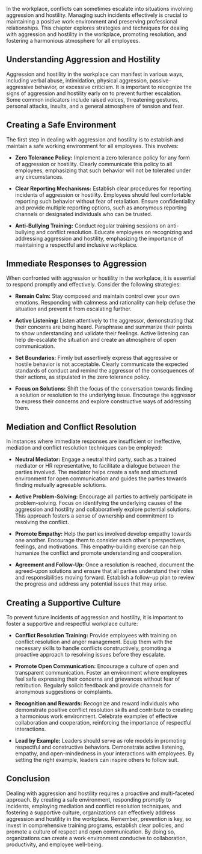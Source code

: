 
In the workplace, conflicts can sometimes escalate into situations involving aggression and hostility. Managing such incidents effectively is crucial to maintaining a positive work environment and preserving professional relationships. This chapter explores strategies and techniques for dealing with aggression and hostility in the workplace, promoting resolution, and fostering a harmonious atmosphere for all employees.

Understanding Aggression and Hostility
--------------------------------------

Aggression and hostility in the workplace can manifest in various ways, including verbal abuse, intimidation, physical aggression, passive-aggressive behavior, or excessive criticism. It is important to recognize the signs of aggression and hostility early on to prevent further escalation. Some common indicators include raised voices, threatening gestures, personal attacks, insults, and a general atmosphere of tension and fear.

Creating a Safe Environment
---------------------------

The first step in dealing with aggression and hostility is to establish and maintain a safe working environment for all employees. This involves:

* **Zero Tolerance Policy:** Implement a zero tolerance policy for any form of aggression or hostility. Clearly communicate this policy to all employees, emphasizing that such behavior will not be tolerated under any circumstances.

* **Clear Reporting Mechanisms:** Establish clear procedures for reporting incidents of aggression or hostility. Employees should feel comfortable reporting such behavior without fear of retaliation. Ensure confidentiality and provide multiple reporting options, such as anonymous reporting channels or designated individuals who can be trusted.

* **Anti-Bullying Training:** Conduct regular training sessions on anti-bullying and conflict resolution. Educate employees on recognizing and addressing aggression and hostility, emphasizing the importance of maintaining a respectful and inclusive workplace.

Immediate Responses to Aggression
---------------------------------

When confronted with aggression or hostility in the workplace, it is essential to respond promptly and effectively. Consider the following strategies:

* **Remain Calm:** Stay composed and maintain control over your own emotions. Responding with calmness and rationality can help defuse the situation and prevent it from escalating further.

* **Active Listening:** Listen attentively to the aggressor, demonstrating that their concerns are being heard. Paraphrase and summarize their points to show understanding and validate their feelings. Active listening can help de-escalate the situation and create an atmosphere of open communication.

* **Set Boundaries:** Firmly but assertively express that aggressive or hostile behavior is not acceptable. Clearly communicate the expected standards of conduct and remind the aggressor of the consequences of their actions, as stipulated in the zero tolerance policy.

* **Focus on Solutions:** Shift the focus of the conversation towards finding a solution or resolution to the underlying issue. Encourage the aggressor to express their concerns and explore constructive ways of addressing them.

Mediation and Conflict Resolution
---------------------------------

In instances where immediate responses are insufficient or ineffective, mediation and conflict resolution techniques can be employed:

* **Neutral Mediator:** Engage a neutral third party, such as a trained mediator or HR representative, to facilitate a dialogue between the parties involved. The mediator helps create a safe and structured environment for open communication and guides the parties towards finding mutually agreeable solutions.

* **Active Problem-Solving:** Encourage all parties to actively participate in problem-solving. Focus on identifying the underlying causes of the aggression and hostility and collaboratively explore potential solutions. This approach fosters a sense of ownership and commitment to resolving the conflict.

* **Promote Empathy:** Help the parties involved develop empathy towards one another. Encourage them to consider each other's perspectives, feelings, and motivations. This empathy-building exercise can help humanize the conflict and promote understanding and cooperation.

* **Agreement and Follow-Up:** Once a resolution is reached, document the agreed-upon solutions and ensure that all parties understand their roles and responsibilities moving forward. Establish a follow-up plan to review the progress and address any potential issues that may arise.

Creating a Supportive Culture
-----------------------------

To prevent future incidents of aggression and hostility, it is important to foster a supportive and respectful workplace culture:

* **Conflict Resolution Training:** Provide employees with training on conflict resolution and anger management. Equip them with the necessary skills to handle conflicts constructively, promoting a proactive approach to resolving issues before they escalate.

* **Promote Open Communication:** Encourage a culture of open and transparent communication. Foster an environment where employees feel safe expressing their concerns and grievances without fear of retribution. Regularly solicit feedback and provide channels for anonymous suggestions or complaints.

* **Recognition and Rewards:** Recognize and reward individuals who demonstrate positive conflict resolution skills and contribute to creating a harmonious work environment. Celebrate examples of effective collaboration and cooperation, reinforcing the importance of respectful interactions.

* **Lead by Example:** Leaders should serve as role models in promoting respectful and constructive behaviors. Demonstrate active listening, empathy, and open-mindedness in your interactions with employees. By setting the right example, leaders can inspire others to follow suit.

Conclusion
----------

Dealing with aggression and hostility requires a proactive and multi-faceted approach. By creating a safe environment, responding promptly to incidents, employing mediation and conflict resolution techniques, and fostering a supportive culture, organizations can effectively address aggression and hostility in the workplace. Remember, prevention is key, so invest in comprehensive training programs, establish clear policies, and promote a culture of respect and open communication. By doing so, organizations can create a work environment conducive to collaboration, productivity, and employee well-being.
